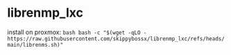 # librenmp_lxc

install on proxmox:
```bash bash -c "$(wget -qLO - https://raw.githubusercontent.com/skippybossx/librenmp_lxc/refs/heads/main/librenms.sh)"```
